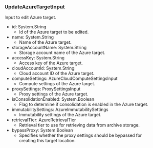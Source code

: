 ### UpdateAzureTargetInput
Input to edit Azure target.

- id: System.String
  - Id of the Azure target to be edited.
- name: System.String
  - Name of the Azure target.
- storageAccountName: System.String
  - Storage account name of the Azure target.
- accessKey: System.String
  - Access key of the Azure target.
- cloudAccountId: System.String
  - Cloud account ID of the Azure target.
- computeSettings: AzureCloudComputeSettingsInput
  - Compute settings of the Azure target.
- proxySettings: ProxySettingsInput
  - Proxy settings of the Azure target.
- isConsolidationEnabled: System.Boolean
  - Flag to determine if consolidation is enabled in the Azure target.
- immutabilitySettings: AzureImmutabilitySettings
  - Immutability settings of the Azure target.
- retrievalTier: AzureRetrievalTier
  - Retrieval tier to use for retrieving data from archive storage.
- bypassProxy: System.Boolean
  - Specifies whether the proxy settings should be bypassed for creating this target location.
